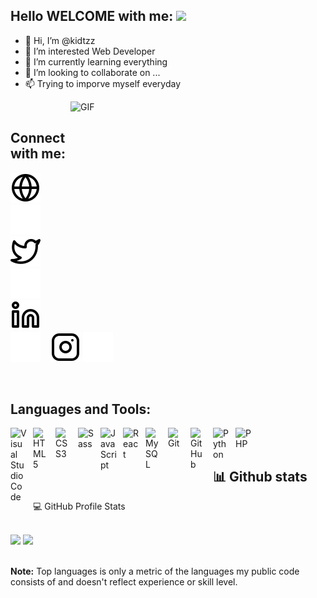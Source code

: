 
## Hello WELCOME with me: <img src="https://media.giphy.com/media/hvRJCLFzcasrR4ia7z/giphy.gif" width="25px">

- 👋 Hi, I’m @kidtzz
- 👀 I’m interested Web Developer
- 🌱 I’m currently learning everything
- 💞️ I’m looking to collaborate on ...
- 📫 Trying to imporve myself everyday


<img align="right" alt="GIF" src="https://github.com/Gapur/Gapur/blob/master/coding.gif?raw=true" width="408" height="318" />



<!---
kidtzz/kidtzz is a ✨ special ✨ repository because its `README.md` (this file) appears on your GitHub profile.
You can click the Preview link to take a look at your changes.
--->

<br>

## Connect with me:

[![website](./img/globe-light.svg)](https://kidtzz.github.io/1/portofolio.html#gh-light-mode-only)
[![website](./img/globe-dark.svg)](https://kidtzz.github.io/1/portofolio.html#gh-dark-mode-only)
&nbsp;&nbsp;
[![website](./img/twitter-light.svg)](https://twitter.com/bang16079328?t=BQQmRN5WqhC-wxzqgJKnRA&s=09#gh-light-mode-only)
[![website](./img/twitter-dark.svg)](https://twitter.com/bang16079328?t=BQQmRN5WqhC-wxzqgJKnRA&s=09#gh-dark-mode-only)
&nbsp;&nbsp;
[![website](./img/linkedin-light.svg)](https://www.linkedin.com/in/bangkit-prasetyo-348035201/#gh-light-mode-only)
[![website](./img/linkedin-dark.svg)](https://www.linkedin.com/in/bangkit-prasetyo-348035201/#gh-dark-mode-only)
&nbsp;&nbsp;
[![website](./img/instagram-light.svg)](https://www.instagram.com/arch_kidtz/#gh-light-mode-only)
[![website](./img/instagram-dark.svg)](https://www.instagram.com/arch_kidtz/#gh-dark-mode-only)

<br>





## Languages and Tools:

<img align="left" alt="Visual Studio Code" width="26px" src="https://cdn.jsdelivr.net/gh/devicons/devicon/icons/vscode/vscode-original.svg" style="padding-right:10px;" />
<img align="left" alt="HTML5" width="26px" src="https://cdn.jsdelivr.net/gh/devicons/devicon/icons/html5/html5-original.svg" style="padding-right:10px;" />
<img align="left" alt="CSS3" width="26px" src="https://cdn.jsdelivr.net/gh/devicons/devicon/icons/css3/css3-original.svg" style="padding-right:10px;" />
<img align="left" alt="Sass" width="26px" src="https://cdn.jsdelivr.net/gh/devicons/devicon/icons/sass/sass-original.svg" style="padding-right:10px;" />
<img align="left" alt="JavaScript" width="26px" src="https://cdn.jsdelivr.net/gh/devicons/devicon/icons/javascript/javascript-original.svg" style="padding-right:10px;" />
<img align="left" alt="React" width="26px" src="https://cdn.jsdelivr.net/gh/devicons/devicon/icons/react/react-original.svg" style="padding-right:10px;" />
<img align="left" alt="MySQL" width="26px" src="https://cdn.jsdelivr.net/gh/devicons/devicon/icons/mysql/mysql-original.svg" style="padding-right:10px;" />
<img align="left" alt="Git" width="26px" src="https://cdn.jsdelivr.net/gh/devicons/devicon/icons/git/git-original.svg" style="padding-right:10px;" />
<img align="left" alt="GitHub" width="26px" src="https://user-images.githubusercontent.com/3369400/139448065-39a229ba-4b06-434b-bc67-616e2ed80c8f.png" style="padding-right:10px;" />
<img align="left" alt="Python" width="26px" src="https://cdn.jsdelivr.net/gh/devicons/devicon/icons/python/python-original.svg" style="padding-right:10px;" />
<img align="left" alt="PHP" width="26px" src="https://cdn.jsdelivr.net/gh/devicons/devicon/icons/php/php-original.svg"  style="padding-right:10px;" />




<br>
<br>


## 📊 Github stats

  <summary>💻 GitHub Profile Stats</summary>
  <br/>


<p>
  <img height="180em" src="https://github-readme-stats.vercel.app/api?username=kidtzz&show_icons=true&hide_border=true&&count_private=true&include_all_commits=true" />
  <img height="180em" src="https://github-readme-stats.vercel.app/api/top-langs/?username=kidtzz&exclude_repo=KNN-Image-Classification&show_icons=true&hide_border=true&layout=compact&langs_count=8"/>
</p>

  <br/>
  <b>Note:</b> Top languages is only a metric of the languages my public code consists of and doesn't reflect experience or skill level.
<br>
<br>

